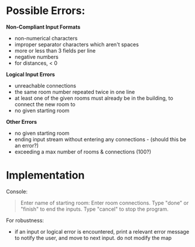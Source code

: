 # Possible Errors:
**Non-Compliant Input Formats**
- non-numerical characters
- improper separator characters which aren't spaces
- more or less than 3 fields per line
- negative numbers
- for distances, < 0

**Logical Input Errors**
- unreachable connections
- the same room number repeated twice in one line
- at least one of the given rooms must already be in the building, to connect the new room to 
- no given starting room

**Other Errors**
- no given starting room
- ending input stream without entering any connections - (should this be an error?)
- exceeding a max number of rooms & connections (100?)

# Implementation

Console:
> Enter name of starting room:
> Enter room connections. Type "done" or "finish" to end the inputs. Type "cancel" to stop the program.

For robustness:
- if an input or logical error is encountered, print a relevant error message to notify the user, and move to next input.  do not modify the map

<!--stackedit_data:
eyJoaXN0b3J5IjpbLTEzODQ2NTc3NzldfQ==
-->